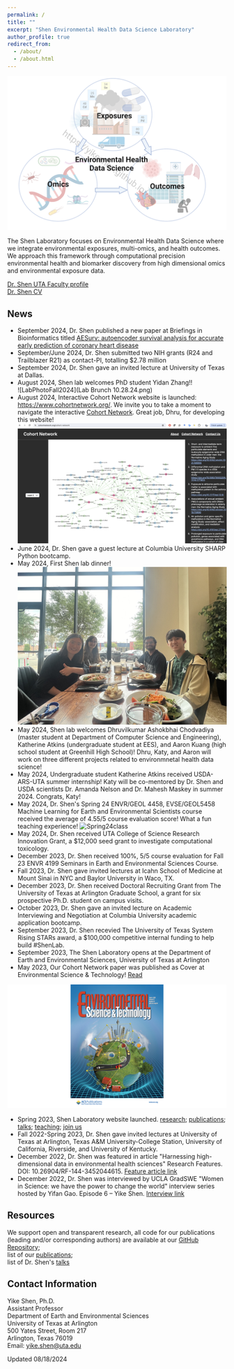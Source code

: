 ```yaml
---
permalink: /
title: ""
excerpt: "Shen Environmental Health Data Science Laboratory"
author_profile: true
redirect_from: 
  - /about/
  - /about.html
---
```



![](Theme_watermark.png)


The Shen Laboratory focuses on Environmental Health Data Science where we integrate environmental exposures, multi-omics, and health outcomes. We approach this framework through computational precision environmental health and biomarker discovery from high dimensional omics and environmental exposure data.

[Dr. Shen UTA Faculty profile](https://www.uta.edu/academics/faculty/profile?username=sheny4)\
[Dr. Shen CV](https://github.com/YikeShen/Shen-Yike_CV/blob/master/CV_Shen%2CYike_062024.pdf)

## News
- September 2024, Dr. Shen published a new paper at Briefings in Bioinformatics titled [AESurv: autoencoder survival analysis for accurate early prediction of coronary heart disease](https://doi.org/10.1093/bib/bbae479)
- September/June 2024, Dr. Shen submitted two NIH grants (R24 and Trailblazer R21) as contact-PI, totalling $2.78 million
- September 2024, Dr. Shen gave an invited lecture at University of Texas at Dallas.
- August 2024, Shen lab welcomes PhD student Yidan Zhang!!  
![LabPhotoFall2024](Lab Brunch 10.28.24.png)
- August 2024, Interactive Cohort Network website is launched: https://www.cohortnetwork.org/. We invite you to take a moment to navigate the interactive [Cohort Network](https://www.cohortnetwork.org/cohort-network). Great job, Dhru, for developing this website!
![](CohortNetworkWebmain.png)
- June 2024, Dr. Shen gave a guest lecture at Columbia University SHARP Python bootcamp. 
- May 2024, First Shen lab dinner!
![LabPhoto2024](LabDinner050224.jpg)
- May 2024, Shen lab welcomes Dhruvilkumar Ashokbhai Chodvadiya (master student at Department of Computer Science and Engineering), Katherine  Atkins (undergraduate student at EES), and Aaron Kuang (high school student at Greenhill High School)! Dhru, Katy, and Aaron will work on three different projects related to environmnetal health data science!
- May 2024, Undergraduate student Katherine Atkins received USDA-ARS-UTA summer internship! Katy will be co-mentored by Dr. Shen and USDA scientists Dr. Amanda Nelson and Dr. Mahesh Maskey in summer 2024. Congrats, Katy!
- May 2024, Dr. Shen's Spring 24 ENVR/GEOL 4458, EVSE/GEOL5458 Machine Learning for Earth and Environmental Scientists course received the average of 4.55/5 course evaluation score! What a fun teaching experience!
![Spring24class](ENVR4458Spring24.png)
- May 2024, Dr. Shen received UTA College of Science Research Innovation Grant, a $12,000 seed grant to investigate computational toxicology.
- December 2023, Dr. Shen received 100%, 5/5 course evaluation for Fall 23 ENVR 4199 Seminars in Earth and Environmental Sciences Course. 
- Fall 2023, Dr. Shen gave invited lectures at Icahn School of Medicine at Mount Sinai in NYC and Baylor University in Waco, TX. 
- December 2023, Dr. Shen received Doctoral Recruiting Grant from The University of Texas at Arlington Graduate School, a grant for six prospective Ph.D. student on campus visits. 
- October 2023, Dr. Shen gave an invited lecture on Academic Interviewing and Negotiation at Columbia University academic application bootcamp. 
- September 2023, Dr. Shen recevied The University of Texas System Rising STARs award, a $100,000 competitive internal funding to help build #ShenLab. 
- September 2023, The Shen Laboratory opens at the Department of Earth and Environmental Sciences, University of Texas at Arlington
- May 2023, Our Cohort Network paper was published as Cover at Environmental Science & Technology! [Read](https://pubs.acs.org/doi/abs/10.1021/acs.est.2c08174)

![Cover](estcover.png)

- Spring 2023, Shen Laboratory website launched. [research](https://yikeshen.github.io//research/); [publications](https://scholar.google.com/citations?hl=en&user=hLvLhVcAAAAJ&view_op=list_works&sortby=pubdate); [talks](https://yikeshen.github.io//talks/); [teaching](https://yikeshen.github.io//teaching/); [join us](https://yikeshen.github.io//JoinShenLab/)
- Fall 2022-Spring 2023, Dr. Shen gave invited lectures at University of Texas at Arlington, Texas A&M University-College Station, University of California, Riverside, and University of Kentucky.  
- December 2022, Dr. Shen was featured in article "Harnessing high-dimensional data in environmental health sciences" Research Features. DOI: 10.26904/RF-144-3452044615. [Feature article link](https://researchfeatures.com/wp-content/uploads/2022/11/Yike-Shen.pdf)
- December 2022, Dr. Shen was interviewed by UCLA GradSWE "Women in Science: we have the power to change the world" interview series hosted by Yifan Gao. Episode 6 – Yike Shen. [Interview link](https://www.youtube.com/watch?v=W0Nmf7P1KAM&ab_channel=GradSWEUCLA)


## Resources
We support open and transparent research, all code for our publications (leading and/or corresponding authors) are available at our [GitHub Repository](https://github.com/YikeShen?tab=repositories); \
list of our [publications](https://scholar.google.com/citations?hl=en&user=hLvLhVcAAAAJ&view_op=list_works&sortby=pubdate);\
list of Dr. Shen's [talks](https://yikeshen.github.io//talks/)


## Contact Information
Yike Shen, Ph.D. \
Assistant Professor \
Department of Earth and Environmental Sciences \
University of Texas at Arlington \
500 Yates Street, Room 217 \
Arlington, Texas 76019\
Email: [yike.shen@uta.edu](yike.shen@uta.edu)

Updated 08/18/2024

